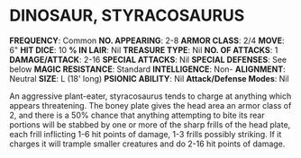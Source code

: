 # DINOSAUR, STYRACOSAURUS

**FREQUENCY**: Common
**NO. APPEARING**: 2-8
**ARMOR CLASS**: 2/4
**MOVE**: 6"
**HIT DICE**: 10
**% IN LAIR**: Nil
**TREASURE TYPE**: Nil
**NO. OF ATTACKS**: 1
**DAMAGE/ATTACK**: 2-16
**SPECIAL ATTACKS**: Nil
**SPECIAL DEFENSES**: See below
**MAGIC RESISTANCE**: Standard
**INTELLIGENCE**: Non-
**ALIGNMENT**: Neutral
**SIZE**: L (18' long)
**PSIONIC ABILITY**: Nil
**Attack/Defense Modes**: Nil

An aggressive plant-eater, styracosaurus tends to charge at anything which appears threatening. The boney plate gives the head area an armor class of 2, and there is a 50% chance that anything attempting to bite its rear portions will be stabbed by one or more of the sharp frills of the head plate, each frill inflicting 1-6 hit points of damage, 1-3 frills possibly striking. If it charges it will trample smaller creatures and do 2-16 hit points of damage.
